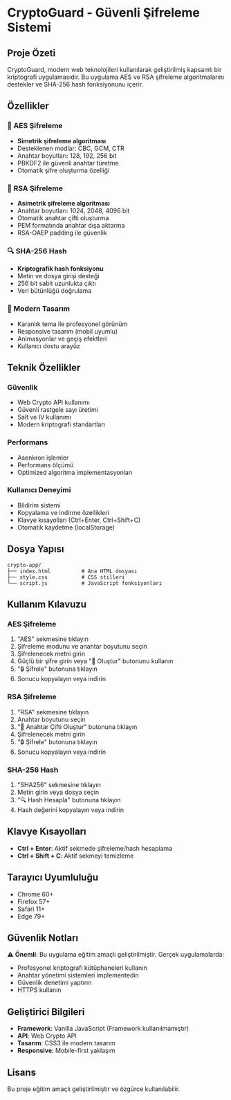 # CryptoGuard - Güvenli Şifreleme Sistemi

## Proje Özeti

CryptoGuard, modern web teknolojileri kullanılarak geliştirilmiş kapsamlı bir kriptografi uygulamasıdır. Bu uygulama AES ve RSA şifreleme algoritmalarını destekler ve SHA-256 hash fonksiyonunu içerir.

## Özellikler

### 🔐 AES Şifreleme
- **Simetrik şifreleme algoritması**
- Desteklenen modlar: CBC, GCM, CTR
- Anahtar boyutları: 128, 192, 256 bit
- PBKDF2 ile güvenli anahtar türetme
- Otomatik şifre oluşturma özelliği

### 🔑 RSA Şifreleme
- **Asimetrik şifreleme algoritması**
- Anahtar boyutları: 1024, 2048, 4096 bit
- Otomatik anahtar çifti oluşturma
- PEM formatında anahtar dışa aktarma
- RSA-OAEP padding ile güvenlik

### 🔍 SHA-256 Hash
- **Kriptografik hash fonksiyonu**
- Metin ve dosya girişi desteği
- 256 bit sabit uzunlukta çıktı
- Veri bütünlüğü doğrulama

### 🎨 Modern Tasarım
- Karanlık tema ile profesyonel görünüm
- Responsive tasarım (mobil uyumlu)
- Animasyonlar ve geçiş efektleri
- Kullanıcı dostu arayüz

## Teknik Özellikler

### Güvenlik
- Web Crypto API kullanımı
- Güvenli rastgele sayı üretimi
- Salt ve IV kullanımı
- Modern kriptografi standartları

### Performans
- Asenkron işlemler
- Performans ölçümü
- Optimized algoritma implementasyonları

### Kullanıcı Deneyimi
- Bildirim sistemi
- Kopyalama ve indirme özellikleri
- Klavye kısayolları (Ctrl+Enter, Ctrl+Shift+C)
- Otomatik kaydetme (localStorage)

## Dosya Yapısı

```
crypto-app/
├── index.html          # Ana HTML dosyası
├── style.css           # CSS stilleri
└── script.js           # JavaScript fonksiyonları
```

## Kullanım Kılavuzu

### AES Şifreleme
1. "AES" sekmesine tıklayın
2. Şifreleme modunu ve anahtar boyutunu seçin
3. Şifrelenecek metni girin
4. Güçlü bir şifre girin veya "🎲 Oluştur" butonunu kullanın
5. "🔒 Şifrele" butonuna tıklayın
6. Sonucu kopyalayın veya indirin

### RSA Şifreleme
1. "RSA" sekmesine tıklayın
2. Anahtar boyutunu seçin
3. "🔧 Anahtar Çifti Oluştur" butonuna tıklayın
4. Şifrelenecek metni girin
5. "🔒 Şifrele" butonuna tıklayın
6. Sonucu kopyalayın veya indirin

### SHA-256 Hash
1. "SHA256" sekmesine tıklayın
2. Metin girin veya dosya seçin
3. "🔍 Hash Hesapla" butonuna tıklayın
4. Hash değerini kopyalayın veya indirin

## Klavye Kısayolları

- **Ctrl + Enter**: Aktif sekmede şifreleme/hash hesaplama
- **Ctrl + Shift + C**: Aktif sekmeyi temizleme

## Tarayıcı Uyumluluğu

- Chrome 60+
- Firefox 57+
- Safari 11+
- Edge 79+

## Güvenlik Notları

⚠️ **Önemli**: Bu uygulama eğitim amaçlı geliştirilmiştir. Gerçek uygulamalarda:
- Profesyonel kriptografi kütüphaneleri kullanın
- Anahtar yönetimi sistemleri implementedin
- Güvenlik denetimi yaptırın
- HTTPS kullanın

## Geliştirici Bilgileri

- **Framework**: Vanilla JavaScript (Framework kullanılmamıştır)
- **API**: Web Crypto API
- **Tasarım**: CSS3 ile modern tasarım
- **Responsive**: Mobile-first yaklaşım

## Lisans

Bu proje eğitim amaçlı geliştirilmiştir ve özgürce kullanılabilir.

